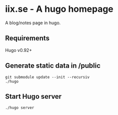 # iix.se - A hugo homepage

A blog/notes page in hugo.

## Requirements
Hugo v0.92+

## Generate static data in /public
```
git submodule update --init --recursiv
./hugo
```

## Start Hugo server
```bash
./hugo server
```
